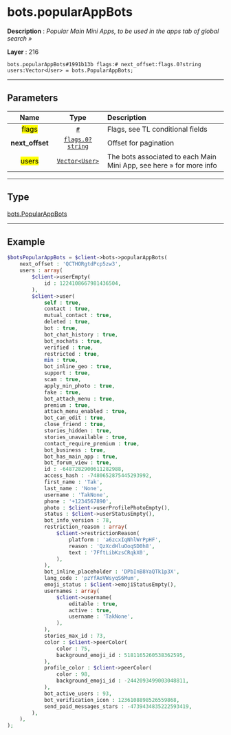 # bots.popularAppBots

**Description** : *Popular Main Mini Apps, to be used in the apps tab of global search &raquo;*

**Layer** : 216

```tl
bots.popularAppBots#1991b13b flags:# next_offset:flags.0?string users:Vector<User> = bots.PopularAppBots;
```

---

## Parameters

| Name | Type | Description |
| :---: | :---: | :--- |
| <mark>flags</mark> | [`#`](type/#) | Flags, see TL conditional fields |
| **next_offset** | [`flags.0?string`](type/string) | Offset for pagination |
| <mark>users</mark> | [`Vector<User>`](type/User) | The bots associated to each Main Mini App, see here » for more info |

---

## Type

[bots.PopularAppBots](type/bots.PopularAppBots)

---

## Example

```php
$botsPopularAppBots = $client->bots->popularAppBots(
	next_offset : 'QCTHORgtdPcp5zw3',
	users : array(
		$client->userEmpty(
			id : 1224108667981436504,
		),
		$client->user(
			self : true,
			contact : true,
			mutual_contact : true,
			deleted : true,
			bot : true,
			bot_chat_history : true,
			bot_nochats : true,
			verified : true,
			restricted : true,
			min : true,
			bot_inline_geo : true,
			support : true,
			scam : true,
			apply_min_photo : true,
			fake : true,
			bot_attach_menu : true,
			premium : true,
			attach_menu_enabled : true,
			bot_can_edit : true,
			close_friend : true,
			stories_hidden : true,
			stories_unavailable : true,
			contact_require_premium : true,
			bot_business : true,
			bot_has_main_app : true,
			bot_forum_view : true,
			id : -6487282900611282988,
			access_hash : -7480652875445293992,
			first_name : 'Tak',
			last_name : 'None',
			username : 'TakNone',
			phone : '+1234567890',
			photo : $client->userProfilePhotoEmpty(),
			status : $client->userStatusEmpty(),
			bot_info_version : 78,
			restriction_reason : array(
				$client->restrictionReason(
					platform : 'a6zcxIqNhlWrPpHF',
					reason : 'QzXcdHluOoqSD0h8',
					text : '7FftLibKzsCRqkX0',
				),
			),
			bot_inline_placeholder : 'DPbInB8YaQTk1p3X',
			lang_code : 'pzYfAoVWsyqS6Mum',
			emoji_status : $client->emojiStatusEmpty(),
			usernames : array(
				$client->username(
					editable : true,
					active : true,
					username : 'TakNone',
				),
			),
			stories_max_id : 73,
			color : $client->peerColor(
				color : 75,
				background_emoji_id : 5181165260538362595,
			),
			profile_color : $client->peerColor(
				color : 98,
				background_emoji_id : -2442093499003048811,
			),
			bot_active_users : 93,
			bot_verification_icon : 1236108898526559868,
			send_paid_messages_stars : -4739434835222593419,
		),
	),
);
```
